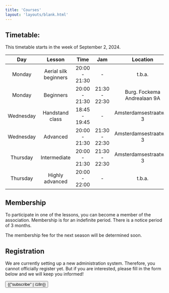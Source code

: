 ```yaml
---
title: 'Courses'
layout: 'layouts/blank.html'
---
```


## Timetable:

This timetable starts in the week of September 2, 2024.

<div class="courses-table">

|   Day   	  |         Lesson         |     Time            |      Jam      |       Location               |
|:----------:|:----------------------:|:------------------:|:-------------:|:-----------------------------:|
| Monday 	  | Aerial silk beginners	 |  20:00 - 21:30 	   |       -       |           t.b.a. 	          |
| Monday 	  |      Beginners 	       |  20:00 - 21:30 	   | 21:30 - 22:30 | Burg. Fockema Andrealaan 9A 	  |
| Wednesday  |    Handstand class	    | 18:45 - 19:45    	 |       -       |   Amsterdamsestraatweg 3  	  |
| Wednesday  |       Advanced	        | 20:00 - 21:30      | 21:30 - 22:30 |   Amsterdamsestraatweg 3  	  |
| Thursday   |     Intermediate	      | 20:00 - 21:30      | 21:30 - 22:30 |   Amsterdamsestraatweg 3  	  |
| Thursday   |   Highly advanced 	    | 20:00 - 22:00      |       -       |           t.b.a.  	          |

</div>

## Membership

To participate in one of the lessons, you can become a member of the association. Membership is for an indefinite period. There is a notice period of 3 months.

[//]: # ( # &#40;For the 2024-2025 season, the membership fee is 500 euros &#40;350 if you only follow the handstand class&#41;.&#41;)

The membership fee for the next season will be determined soon.

## Registration

We are currently setting up a new administration system. Therefore, you cannot officially register yet. But if you are interested, please fill in the form below and we will keep you informed!

<div class="justify-center flex mt-8">
    <a href="https://app.clubbase.io/signup/8609e150-fd51-4bfb-b043-925d380da915?locale=en" target="_blank">
      <button
        class="text-white rounded justify-center subscribe-button px-4 py-2"
      >
        {{"subscribe" | i18n}}
      </button>
    </a>
  </div>
